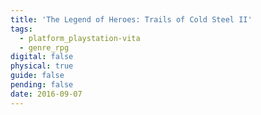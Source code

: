 ```yaml
---
title: 'The Legend of Heroes: Trails of Cold Steel II'
tags:
  - platform_playstation-vita
  - genre_rpg
digital: false
physical: true
guide: false
pending: false
date: 2016-09-07
---
```

